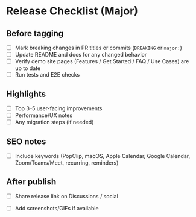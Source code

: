 # Release Checklist (Major)

## Before tagging
- [ ] Mark breaking changes in PR titles or commits (`BREAKING` or `major:`)
- [ ] Update README and docs for any changed behavior
- [ ] Verify demo site pages (Features / Get Started / FAQ / Use Cases) are up to date
- [ ] Run tests and E2E checks

## Highlights
- [ ] Top 3–5 user-facing improvements
- [ ] Performance/UX notes
- [ ] Any migration steps (if needed)

## SEO notes
- [ ] Include keywords (PopClip, macOS, Apple Calendar, Google Calendar, Zoom/Teams/Meet, recurring, reminders)

## After publish
- [ ] Share release link on Discussions / social
- [ ] Add screenshots/GIFs if available

